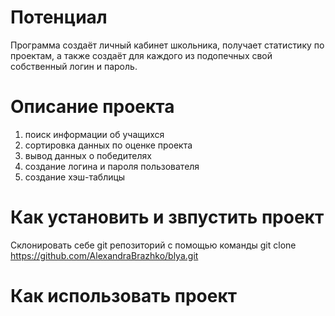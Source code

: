 # Потенциал
Программа создаёт личный кабинет школьника, получает статистику по проектам, а также создаёт для каждого из подопечных свой собственный логин и пароль.
# Описание проекта
1) поиск информации об учащихся
2) сортировка данных по оценке проекта
3) вывод данных о победителях
4) создание логина и пароля пользователя
5) создание хэш-таблицы

# Как установить и звпустить проект
Склонировать себе git репозиторий с помощью команды git clone
https://github.com/AlexandraBrazhko/blya.git
# Как использовать проект
